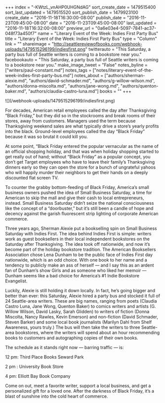 +++
index = "-KWtzL_vnAHP0UHGNdAG"
sort_create_date = 1479515400
sort_last_updated = 1479515520
sort_publish_date = 1479923100
create_date = "2016-11-18T16:30:00-08:00"
publish_date = "2016-11-23T09:45:00-08:00"
date = "2016-11-23T09:45:00-08:00"
last_updated = "2016-11-18T16:32:00-08:00"
preview_url = "0a6e03e4-5097-7841-ac37-048f73a450f7"
name = "Literary Event of the Week: Indies First Party Bus"
title = "Literary Event of the Week: Indies First Party Bus"
type = "Column"
link = ""
shareimage = "http://seattlereviewofbooks.com/webhook-uploads/1479515296199/indiesfirst.png"
twitterauto = "This Saturday, a party bus full of Seattle writers is coming to a bookstore near you."
facebookauto = "This Saturday, a party bus full of Seattle writers is coming to a bookstore near you."
make_image_tweet = "False"
notes_byline = ["writers/paul-constant.md"]
notes_tags = ["notes/literary-event-of-the-week-indies-first-party-bus.md"]
notes_about = ["authors/sherman-alexie.md", "authors/david-schmader.md", "authors/g-willow-wilson.md", "authors/donna-miscolta.md", "authors/jane-wong.md", "authors/quenton-baker.md", "authors/claudia-castro-luna.md"]
books = ""
+++
<p class="image">![](/webhook-uploads/1479515296199/indiesfirst.png)</p>

For decades, American retail employees called the day after Thanksgiving “Black Friday,” but they did so in the stockrooms and break rooms of their stores, away from customers. Managers used the term because Thanksgiving weekend sales are what typically drive a store’s yearly profits into the black. Ground-level employees called the day “Black Friday” because it was so brutal it could kill you. 

At some point, “Black Friday entered the popular vernacular as the name of an official shopping holiday, and that was when holiday shopping started to get really out of hand; without “Black Friday” as a popular concept, you don’t get Target employees who have to leave their family’s Thanksgiving dinners early so they can open the store for a bunch of ungrateful yahoos who will happily murder their neighbors to get their hands on a deeply discounted flat screen TV.

To counter the grabby bottom-feeding of Black Friday, America’s small business owners pushed the idea of Small Business Saturday, a time for American to skip the mall and give their cash to local entrepreneurs, instead. Small Business Saturday didn’t seize the national consciousness like the concept of a “doorbuster,” but it’s still been a candle of hope and decency against the garish fluorescent strip lighting of corporate American commerce.

Three years ago, Sherman Alexie put a bookselling spin on Small Business Saturday with Indies First. The idea behind Indies First is simple: writers work as guest booksellers in their local independent bookstores on the Saturday after Thanksgiving. The idea took off nationwide, and now it’s become part of the holiday bookstore tradition. The American Booksellers Association chose Lena Dunham to be the public face of Indies First day nationwide, which is an odd choice. With one book to her name and a tendency to publicly make an ass of herself — and I say this as an ardent fan of Dunham’s show Girls and as someone who liked her memoir — Dunham seems like a bad choice for America’s #1 Indie Bookstore Evangelist.

Luckily, Alexie is still holding it down locally. In fact, he’s going bigger and better than ever: this Saturday, Alexie hired a party bus and stocked it full of 24 Seattle-area writers. These are big names, ranging from poets (Claudia Castro Luna, Jane Wong, Quenton Baker) to comics writers and artists (G. Willow Wilson, David Lasky, Sarah Glidden) to writers of fiction (Donna Miscolta, Nancy Rawles, Kevin Emerson) and non-fiction (David Schmader, Steven Barker) and some local book journalists (Marilyn Dahl from Shelf Awareness, yours truly.) The bus will then take the writers to three Seattle-area bookstores, where the writers will spend about an hour recommending books to customers and autographing copies of their own books. 

The schedule as it stands right now — barring traffic — is:

<p class="noindent">12 pm:   Third Place Books Seward Park</p>

<p class="noindent">2 pm :  University Book Store</p>

<p class="noindent">4 pm: Elliott Bay Book Company</p>



Come on out, meet a favorite writer, support a local business, and get a personalized gift for a loved one. After the darkness of Black Friday, it’s a blast of sunshine into the cold heart of commerce.

